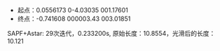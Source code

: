 - 起点：0.0556173 0-4.03035 001.17601
- 终点：-0.741608 000003.43 003.01851

SAPF+Astar: 29次迭代，0.233200s, 原始长度：10.8554，光滑后的长度：10.121